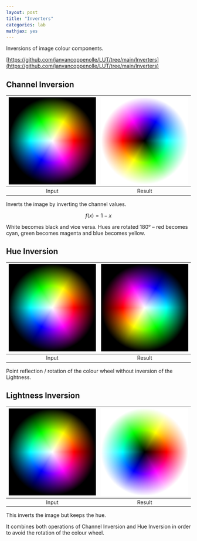 ```yaml
---
layout: post
title: "Inverters"
categories: lab
mathjax: yes
---
```


Inversions of image colour components.


[https://github.com/janvancoppenolle/LUT/tree/main/Inverters](https://github.com/janvancoppenolle/LUT/tree/main/Inverters)


## Channel Inversion

| ![](/img/TestWheel.png) | ![Channel Inversion](/img/ChannelInversionTestWheel.png) |
| :---: | :---: |
| Input | Result |

Inverts the image by inverting the channel values.

$$ f(x) = 1-x $$

White becomes black and vice versa. Hues are rotated 180° – red becomes cyan, green becomes magenta and blue becomes yellow.

## Hue Inversion

| ![](/img/TestWheel.png) | ![Hue Inversion](/img/HueInversionTestWheel.png) |
| :---: | :---: |
| Input | Result |

Point reflection / rotation of the colour wheel without inversion of the Lightness.

## Lightness Inversion

| ![](/img/TestWheel.png) | ![Lightness Inversion](/img/LightnessInversionTestWheel.png) |
| :---: | :---: |
| Input | Result |

This inverts the image but keeps the hue.

It combines both operations of Channel Inversion and Hue Inversion in order to avoid the rotation of the colour wheel.